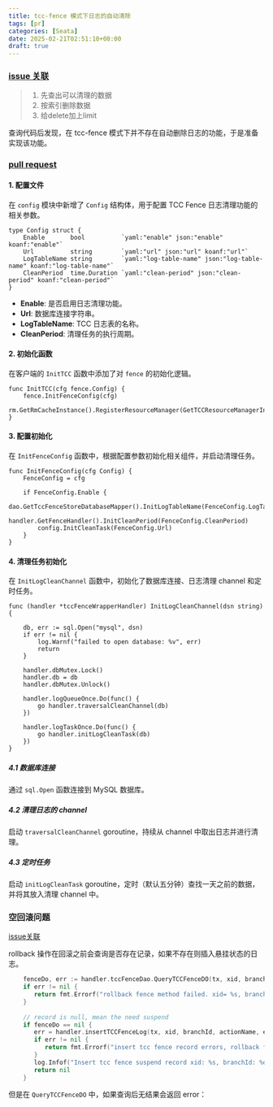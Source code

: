 ```yaml
---
title: tcc-fence 模式下日志的自动清除
tags: [pr]
categories: [Seata]
date: 2025-02-21T02:51:10+08:00
draft: true
---
```

### [issue 关联](https://github.com/apache/incubator-seata-go/issues/699)

>1. 先查出可以清理的数据
>2. 按索引删除数据
>3. 给delete加上limit

查询代码后发现，在 tcc-fence 模式下并不存在自动删除日志的功能，于是准备实现该功能。
### [pull request](https://github.com/apache/incubator-seata-go/pull/745)

#### 1. 配置文件

在 `config` 模块中新增了 `Config` 结构体，用于配置 TCC Fence 日志清理功能的相关参数。

```
type Config struct {
    Enable       bool          `yaml:"enable" json:"enable" koanf:"enable"`  
    Url          string        `yaml:"url" json:"url" koanf:"url"`  
    LogTableName string        `yaml:"log-table-name" json:"log-table-name" koanf:"log-table-name"`  
    CleanPeriod  time.Duration `yaml:"clean-period" json:"clean-period" koanf:"clean-period"`  
}
```

- **Enable**: 是否启用日志清理功能。
- **Url**: 数据库连接字符串。
- **LogTableName**: TCC 日志表的名称。
- **CleanPeriod**: 清理任务的执行周期。

#### 2. 初始化函数

在客户端的 `InitTCC` 函数中添加了对 `fence` 的初始化逻辑。

```
func InitTCC(cfg fence.Config) {  
    fence.InitFenceConfig(cfg)
    rm.GetRmCacheInstance().RegisterResourceManager(GetTCCResourceManagerInstance()) 
}
```

#### 3. 配置初始化

在 `InitFenceConfig` 函数中，根据配置参数初始化相关组件，并启动清理任务。

```
func InitFenceConfig(cfg Config) {  
    FenceConfig = cfg  
  
    if FenceConfig.Enable {  
        dao.GetTccFenceStoreDatabaseMapper().InitLogTableName(FenceConfig.LogTableName)  
        handler.GetFenceHandler().InitCleanPeriod(FenceConfig.CleanPeriod)  
        config.InitCleanTask(FenceConfig.Url)  
    }  
}
```

#### 4. 清理任务初始化

在 `InitLogCleanChannel` 函数中，初始化了数据库连接、日志清理 channel 和定时任务。


```
func (handler *tccFenceWrapperHandler) InitLogCleanChannel(dsn string) {  
  
    db, err := sql.Open("mysql", dsn)  
    if err != nil {  
        log.Warnf("failed to open database: %v", err)  
        return  
    }  
  
    handler.dbMutex.Lock()  
    handler.db = db  
    handler.dbMutex.Unlock()  
  
    handler.logQueueOnce.Do(func() {  
        go handler.traversalCleanChannel(db)  
    })  
  
    handler.logTaskOnce.Do(func() {  
        go handler.initLogCleanTask(db)  
    })  
}
```

##### 4.1 数据库连接

通过 `sql.Open` 函数连接到 MySQL 数据库。

##### 4.2 清理日志的 channel

启动 `traversalCleanChannel` goroutine，持续从 channel 中取出日志并进行清理。

##### 4.3 定时任务

启动 `initLogCleanTask` goroutine，定时（默认五分钟）查找一天之前的数据，并将其放入清理 channel 中。

### 空回滚问题

[issue关联](https://github.com/apache/incubator-seata-go/issues/685)

rollback 操作在回滚之前会查询是否存在记录，如果不存在则插入悬挂状态的日志。

```go
    fenceDo, err := handler.tccFenceDao.QueryTCCFenceDO(tx, xid, branchId)  
    if err != nil {  
       return fmt.Errorf("rollback fence method failed. xid= %s, branchId= %d, [%w]", xid, branchId, err)  
    }  
  
    // record is null, mean the need suspend  
    if fenceDo == nil {  
       err = handler.insertTCCFenceLog(tx, xid, branchId, actionName, enum.StatusSuspended)  
       if err != nil {  
          return fmt.Errorf("insert tcc fence record errors, rollback fence failed. xid= %s, branchId= %d, [%w]", xid, branchId, err)  
       }  
       log.Infof("Insert tcc fence suspend record xid: %s, branchId: %d", xid, branchId)  
       return nil  
    }  
```

但是在 `QueryTCCFenceDO` 中，如果查询后无结果会返回 error：

